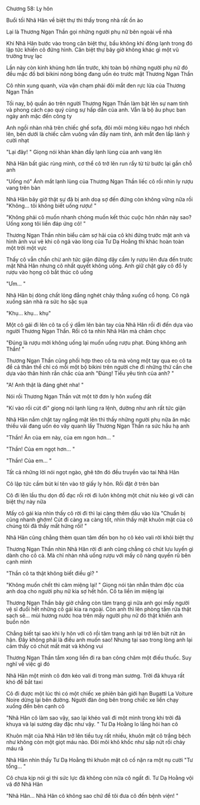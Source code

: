 




Chương 58: Ly hôn


Buổi tối Nhã Hân về biệt thự thì thấy trong nhà rất ồn ào

Lại là Thương Ngạn Thần gọi những người phụ nữ bên ngoài về nhà

Khi Nhã Hân bước vào trong căn biệt thự, bầu không khí đông lạnh trong đó lập tức khiến cô đứng hình. Căn biệt thự bây giờ không khác gì một vũ trường truỵ lạc

Lần này còn kinh khủng hơn lần trước, khi toàn bộ những người phụ nữ đó đều mặc đồ bơi bikini nóng bỏng đang uốn éo trước mặt Thương Ngạn Thần

Cô nhìn xung quanh, vừa vặn chạm phải đôi mắt đen rực lửa của Thương Ngạn Thần

Tối nay, bộ quần áo trên người Thương Ngạn Thần làm bật lên sự nam tính và phong cách cao quý cùng sự hấp dẫn của anh. Vẫn là bộ âu phục ban ngày anh mặc đến công ty

Anh ngồi nhàn nhã trên chiếc ghế sofa, đôi môi mỏng kiêu ngạo hơi nhếch lên, bên dưới là chiếc cằm vuông vắn đầy nam tính, ánh mắt đen lấp lánh ý cười nhạt

"Lại đây! " Giọng nói khàn khàn đầy lạnh lùng của anh vang lên

Nhã Hân bất giác rùng mình, cơ thể cô trở lên run rẩy từ từ bước lại gần chỗ anh



"Uống nó" Ánh mắt lạnh lùng của Thương Ngạn Thần liếc cô rồi nhìn ly rượu vang trên bàn

Nhã Hân bây giờ thật sự đã bị anh doạ sợ đến đứng còn không vững nữa rồi "Không... tôi không biết uống rượu! "

"Không phải cô muốn nhanh chóng muốn kết thúc cuộc hôn nhân này sao? Uống xong tôi liền đáp ứng cô! "

Thương Ngạn Thần nhìn biểu cảm sợ hãi của cô khi đứng trước mặt anh và hình ảnh vui vẻ khi cô ngã vào lòng của Tư Dạ Hoằng thì khác hoàn toàn một trời một vực

Thấy cô vẫn chần chừ anh tức giận đứng dậy cầm ly rượu lên đưa đến trước mặt Nhã Hân nhưng cô nhất quyết không uống. Anh giữ chặt gáy cô đổ ly rượu vào họng cô bắt thúc cô uống

"Ưm... "

Nhã Hân bị dòng chất lỏng đắng nghét chảy thẳng xuống cổ họng. Cô ngã xuống sàn nhà ra sức ho sặc sụa

"Khụ... khụ... khụ"

Một cô gái đi lên cô ta cố ý dẫm lên bàn tay của Nhã Hân rồi đi đến dựa vào người Thương Ngạn Thần. Rồi cô ta nhìn Nhã Hân mà châm chọc

"Đúng là rượu mời không uống lại muốn uống rượu phạt. Đúng không anh Thần! "

Thương Ngạn Thần cũng phối hợp theo cô ta mà vòng một tay qua eo cô ta để cả thân thể chỉ có mỗi một bộ bikini trên người che đi những thứ cần che dựa vào thân hình rắn chắc của anh "Đúng! Tiểu yêu tinh của anh? "

"A! Anh thật là đáng ghét nha! "

Nói rồi Thương Ngạn Thần vứt một tờ đơn ly hôn xuống đất

"Kí vào rồi cút đi" giọng nói lạnh lùng ra lệnh, dường như anh rất tức giận



Nhã Hân nắm chặt tay ngẩng mặt lên thì thấy những người phụ nữa ăn mặc thiếu vải đang uốn éo vây quanh lấy Thương Ngạn Thần ra sức hầu hạ anh

"Thần! Ăn của em này, của em ngon hơn... "

"Thần! Của em ngọt hơn... "

"Thần! Của em... "

Tất cả những lời nói ngọt ngào, ghê tởn đó đều truyền vào tai Nhã Hân

Cô lập tức cầm bút kí tên vào tờ giấy ly hôn. Rồi đặt ở trên bàn

Cô đi lên lầu thu dọn đồ đạc rồi rời đi luôn không một chút níu kéo gì với căn biệt thự này nữa

Mấy cô gái kia nhìn thấy cô rời đi thì lại càng thêm dầu vào lửa "Chuẩn bị cũng nhanh ghớm! Cút đi càng xa càng tốt, nhìn thấy mặt khuôn mặt của cô chúng tôi đã thấy mất hứng rồi! "

Nhã Hân cũng chẳng thèm quan tâm đến bọn họ cô kéo vali rời khỏi biệt thự

Thương Ngạn Thần nhìn Nhã Hân rời đi anh cũng chẳng có chút lưu luyến gì dành cho cô cả. Mà chỉ nhàn nhã uống rượu với mấy cô nàng quyến rũ bên cạnh mình

"Thần cô ta thật không biết điều gì? "

"Không muốn chết thì câm miệng lại! " Giọng nói tàn nhẫn thâm độc của anh doạ cho người phụ nữ kia sợ hết hồn. Cô ta liền im miệng lại

Thương Ngạn Thần bây giờ chẳng còn tâm trạng gì nữa anh gọi mấy người vệ sĩ đuổi hết những cô gái kia ra ngoài. Còn anh thì lên phòng tắm rửa thật sạch sẽ... mùi hương nước hoa trên mấy người phụ nữ đó thật khiến anh buồn nôn

Chẳng biết tại sao khi ly hôn với cô rồi tâm trạng anh lại trở lên bứt rứt ân hận. Đây không phải là điều anh muốn sao! Nhưng tại sao trong lòng anh lại cảm thấy có chút mất mát và không vui

Thương Ngạn Thần tắm xong liền đi ra ban công châm một điếu thuốc. Suy nghĩ về việc gì đó

Nhã Hân một mình cô đơn kéo vali đi trong màn sương. Trời đã khuya rất khó để bắt taxi

Cô đi được một lúc thì có một chiếc xe phiên bản giới hạn Bugatti La Voiture Noire dừng lại bên đường. Người đàn ông bên trong chiếc xe liền chạy xuống đến bên cạnh cô

"Nhã Hân cô làm sao vậy, sao lại khéo vali đi một mình trong khi trời đã khuya và lại sương dày đặc như vậy. " Tư Dạ Hoằng lo lắng hỏi han cô

Khuôn mặt của Nhã Hân trở lên tiều tuỵ rất nhiều, khuôn mặt cô trắng bệch như không còn một giọt máu nào. Đôi môi khô khốc như sắp nứt rồi chảy máu rã

Nhã Hân nhìn thấy Tư Dạ Hoằng thì khuôn mặt cô cố nặn ra một nụ cười "Tư tổng... "

Cô chưa kịp nói gì thì sức lực đã không còn nữa cô ngất đi. Tư Dạ Hoằng vội vã đỡ Nhã Hân

"Nhã Hân... Nhã Hân cô không sao chứ để tôi đưa cô đến bệnh viện! "




